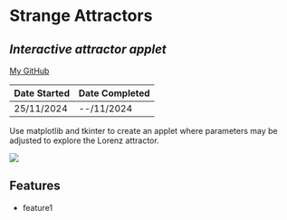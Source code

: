 # Strange Attractors
## _Interactive attractor applet_
[My GitHub](https://github.com/andrew-data-git)


| Date Started | Date Completed |
| ------ | ------ |
| 25/11/2024 | --/11/2024 |

Use matplotlib and tkinter to create an applet where parameters may be adjusted to explore the Lorenz attractor.

![](https://github.com/andrew-data-git/strange_attractors/blob/main/demo.gif)

## Features

- feature1